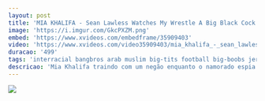 ```yaml
---
layout: post
title: 'MIA KHALIFA - Sean Lawless Watches My Wrestle A Big Black Cock With My Tongue'
image: 'https://i.imgur.com/GkcPXZM.png'
embed: 'https://www.xvideos.com/embedframe/35909403'
video: 'https://www.xvideos.com/video35909403/mia_khalifa_-_sean_lawless_watches_my_wrestle_a_big_black_cock_with_my_tongue'
duracao: '499'
tags: 'interracial bangbros arab muslim big-tits football big-boobs jersey monstersofcock moc big-black-cock big-black-dick bang-bros monsters-of-cock quarterback mia-khalifa mia-k sean-lawless mia-callista miak'
descricao: 'Mia Khalifa traindo com um negão enquanto o namorado espia.'
---
```

<a href="{{ page.url | prepend: site.baseurl | prepend: site.url }}"><img src="{{ page.image }}" /></a>
